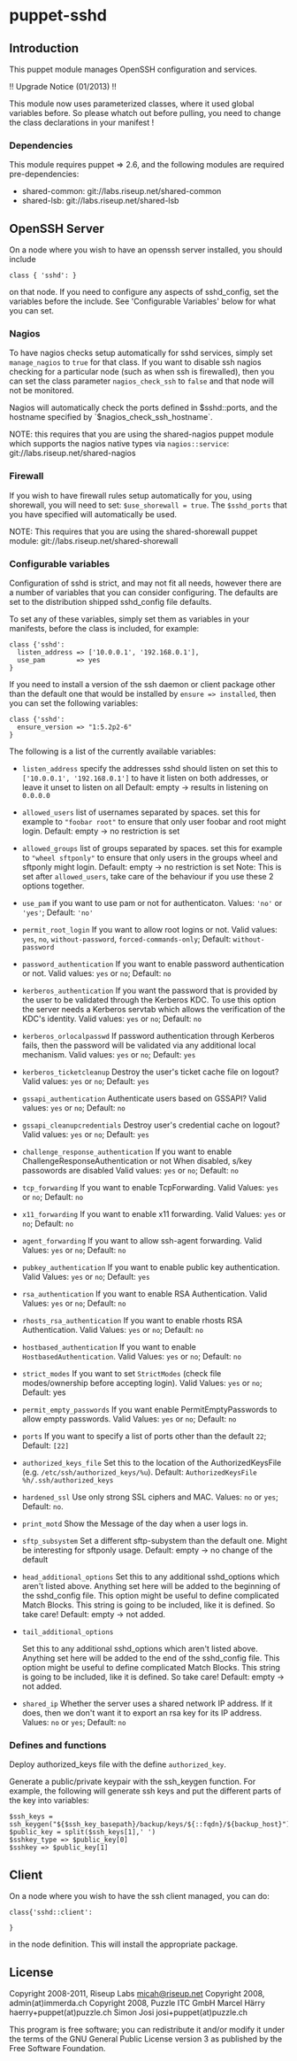 # puppet-sshd

## Introduction

This puppet module manages OpenSSH configuration and services.

!! Upgrade Notice (01/2013) !!

This module now uses parameterized classes, where it used global variables
before. So please whatch out before pulling, you need to change the
class declarations in your manifest !


### Dependencies

This module requires puppet => 2.6, and the following modules are required
pre-dependencies:

- shared-common: git://labs.riseup.net/shared-common
- shared-lsb: git://labs.riseup.net/shared-lsb

## OpenSSH Server

On a node where you wish to have an openssh server installed, you should
include

```puppet
class { 'sshd': }
```

on that node. If you need to configure any aspects of
sshd_config, set the variables before the include. See 'Configurable Variables'
below for what you can set.

### Nagios

To have nagios checks setup automatically for sshd services, simply set
`manage_nagios` to `true` for that class. If you want to disable ssh
nagios checking for a particular node (such as when ssh is firewalled), then you
can set the class parameter `nagios_check_ssh` to `false` and that node will not be
monitored.

Nagios will automatically check the ports defined in $sshd::ports, and the
hostname specified by `$nagios_check_ssh_hostname`.

NOTE: this requires that you are using the shared-nagios puppet module which
supports the nagios native types via `nagios::service`:
git://labs.riseup.net/shared-nagios

### Firewall

If you wish to have firewall rules setup automatically for you, using shorewall,
you will need to set: `$use_shorewall = true`. The `$sshd_ports` that you have
specified will automatically be used.

NOTE: This requires that you are using the shared-shorewall puppet module:
git://labs.riseup.net/shared-shorewall


### Configurable variables

Configuration of sshd is strict, and may not fit all needs, however there are a
number of variables that you can consider configuring. The defaults are set to
the distribution shipped sshd_config file defaults.

To set any of these variables, simply set them as variables in your manifests,
before the class is included, for example:

```puppet
class {'sshd':
  listen_address => ['10.0.0.1', '192.168.0.1'],
  use_pam        => yes
}
```

If you need to install a version of the ssh daemon or client package other than
the default one that would be installed by `ensure => installed`, then you can
set the following variables:

```puppet
class {'sshd':
  ensure_version => "1:5.2p2-6"
}
```

The following is a list of the currently available variables:

  - `listen_address`
        specify the addresses sshd should listen on set this to `['10.0.0.1', '192.168.0.1']` to have it listen on both addresses, or leave it unset to listen on all Default: empty -> results in listening on `0.0.0.0`

  - `allowed_users`
    list of usernames separated by spaces.  set this for example to `"foobar
    root"` to ensure that only user foobar and root might login.  Default: empty
    -> no restriction is set

  - `allowed_groups`
    list of groups separated by spaces. set this for example to `"wheel sftponly"`
    to ensure that only users in the groups wheel and sftponly might login.
    Default: empty -> no restriction is set Note: This is set after
    `allowed_users`, take care of the behaviour if you use these 2 options
    together.

  - `use_pam`
    if you want to use pam or not for authenticaton. Values: `'no'` or `'yes'`; Default:
    `'no'`

  - `permit_root_login`
    If you want to allow root logins or not. Valid values: `yes`, `no`,
    `without-password`, `forced-commands-only`; Default: `without-password`

  - `password_authentication`
    If you want to enable password authentication or not. Valid values: `yes` or
    `no`; Default: `no`

  - `kerberos_authentication`
    If you want the password that is provided by the user to be validated
    through the Kerberos KDC. To use this option the server needs a Kerberos
    servtab which allows the verification of the KDC's identity. Valid values:
    `yes` or `no`; Default: `no`

  - `kerberos_orlocalpasswd`
    If password authentication through Kerberos fails, then the password will be
    validated via any additional local mechanism.  Valid values: `yes` or `no`;
    Default: `yes`

  - `kerberos_ticketcleanup`
    Destroy the user's ticket cache file on logout?  Valid values: `yes` or `no`;
    Default: `yes`

  - `gssapi_authentication`
    Authenticate users based on GSSAPI? Valid values: `yes` or `no`; Default: `no`

  - `gssapi_cleanupcredentials`
    Destroy user's credential cache on logout? Valid values: `yes` or `no`; Default:
    `yes`

  - `challenge_response_authentication`
    If you want to enable ChallengeResponseAuthentication or not When disabled,
    s/key passowords are disabled Valid values: `yes` or `no`; Default: `no`

  - `tcp_forwarding`
    If you want to enable TcpForwarding. Valid Values: `yes` or `no`; Default: `no`

  - `x11_forwarding`
    If you want to enable x11 forwarding. Valid Values: `yes` or `no`; Default: `no`

  - `agent_forwarding`
    If you want to allow ssh-agent forwarding. Valid Values: `yes` or `no`; Default:
    `no`

  - `pubkey_authentication`
    If you want to enable public key authentication. Valid Values: `yes` or `no`;
    Default: `yes`

  - `rsa_authentication`
    If you want to enable RSA Authentication. Valid Values: `yes` or `no`; Default:
    `no`

  - `rhosts_rsa_authentication`
    If you want to enable rhosts RSA Authentication. Valid Values: `yes` or `no`;
    Default: `no`

  - `hostbased_authentication`
    If you want to enable `HostbasedAuthentication`. Valid Values: `yes` or `no`;
    Default: `no`

  - `strict_modes`
    If you want to set `StrictModes` (check file modes/ownership before accepting
    login). Valid Values: `yes` or `no`; Default: yes

  - `permit_empty_passwords`
    If you want enable PermitEmptyPasswords to allow empty passwords. Valid
    Values: `yes` or `no`; Default: `no`

  - `ports`
    If you want to specify a list of ports other than the default `22`; Default:
    `[22]`

  - `authorized_keys_file`
    Set this to the location of the AuthorizedKeysFile
    (e.g. `/etc/ssh/authorized_keys/%u`). Default: `AuthorizedKeysFile
    %h/.ssh/authorized_keys`

  - `hardened_ssl`
    Use only strong SSL ciphers and MAC.
    Values: `no` or `yes`; Default: `no`.

  - `print_motd`
    Show the Message of the day when a user logs in.

  - `sftp_subsystem`
    Set a different sftp-subystem than the default one. Might be interesting for
    sftponly usage. Default: empty -> no change of the default

  - `head_additional_options`
    Set this to any additional sshd_options which aren't listed above. Anything
    set here will be added to the beginning of the sshd_config file. This option
    might be useful to define complicated Match Blocks. This string is going to
    be included, like it is defined. So take care! Default: empty -> not added.

  - `tail_additional_options`

    Set this to any additional sshd_options which aren't listed above. Anything
    set here will be added to the end of the sshd_config file. This option might
    be useful to define complicated Match Blocks. This string is going to be
    included, like it is defined. So take care! Default: empty -> not added.

  - `shared_ip`
    Whether the server uses a shared network IP address. If it does, then we
    don't want it to export an rsa key for its IP address.
    Values: `no` or `yes`; Default: `no`


### Defines and functions

Deploy authorized_keys file with the define `authorized_key`.

Generate a public/private keypair with the ssh_keygen function. For example, the
following will generate ssh keys and put the different parts of the key into
variables:

```puppet
$ssh_keys = ssh_keygen("${$ssh_key_basepath}/backup/keys/${::fqdn}/${backup_host}")
$public_key = split($ssh_keys[1],' ')
$sshkey_type => $public_key[0]
$sshkey => $public_key[1]
```

## Client


On a node where you wish to have the ssh client managed, you can do:

```puppet
class{'sshd::client':

}
```

in the node definition. This will install the appropriate package.


## License

Copyright 2008-2011, Riseup Labs micah@riseup.net
Copyright 2008, admin(at)immerda.ch
Copyright 2008, Puzzle ITC GmbH
Marcel Härry haerry+puppet(at)puzzle.ch
Simon Josi josi+puppet(at)puzzle.ch

This program is free software; you can redistribute
it and/or modify it under the terms of the GNU
General Public License version 3 as published by
the Free Software Foundation.


